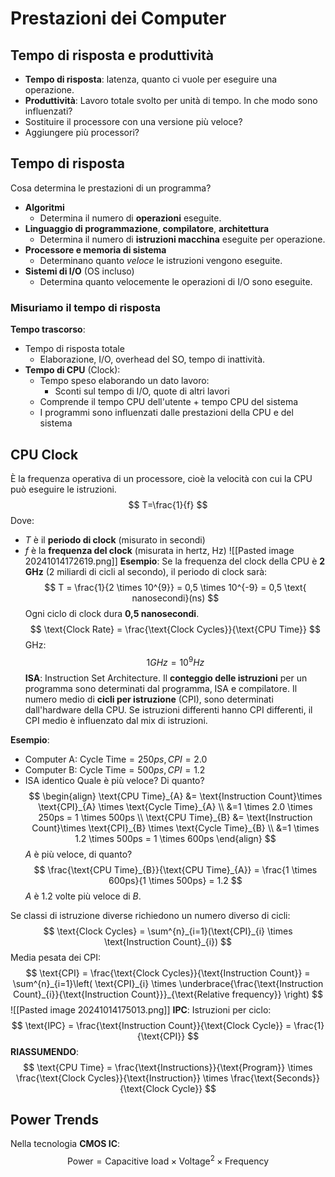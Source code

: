 # Prestazioni dei Computer
## Tempo di risposta e produttività
- **Tempo di risposta**: latenza, quanto ci vuole per eseguire una operazione.
- **Produttività**: Lavoro totale svolto per unità di tempo.
In che modo sono influenzati?
- Sostituire il processore con una versione più veloce?
- Aggiungere più processori?
## Tempo di risposta
Cosa determina le prestazioni di un programma?
- **Algoritmi**
	- Determina il numero di **operazioni** eseguite.
- **Linguaggio di programmazione**, **compilatore**, **architettura**
	- Determina il numero di **istruzioni macchina** eseguite per operazione.
- **Processore e memoria di sistema**
	- Determinano quanto *veloce* le istruzioni vengono eseguite.
- **Sistemi di I/O** (OS incluso)
	- Determina quanto velocemente le operazioni di I/O sono eseguite.
### Misuriamo il tempo di risposta
**Tempo trascorso**:
- Tempo di risposta totale
	- Elaborazione, I/O, overhead del SO, tempo di inattività.
- **Tempo di CPU** (Clock):
	- Tempo speso elaborando un dato lavoro:
		- Sconti sul tempo di I/O, quote di altri lavori
	- Comprende il tempo CPU dell'utente + tempo  CPU del sistema
	- I programmi sono influenzati dalle prestazioni della CPU e del sistema
## CPU Clock
È la frequenza operativa di un processore, cioè la velocità con cui la CPU può eseguire le istruzioni.
$$
T=\frac{1}{f}
$$
Dove:
- $T$ è il **periodo di clock** (misurato in secondi)
- $f$ è la **frequenza del clock** (misurata in hertz, Hz)
![[Pasted image 20241014172619.png]]
**Esempio**:
Se la frequenza del clock della CPU è **2 GHz** (2 miliardi di cicli al secondo), il periodo di clock sarà:
$$
T = \frac{1}{2 \times 10^{9}} = 0,5 \times 10^{-9} = 0,5 \text{ nanosecondi}(ns)
$$
Ogni ciclo di clock dura **0,5 nanosecondi**.
$$
\text{Clock Rate} = \frac{\text{Clock Cycles}}{\text{CPU Time}}
$$
GHz:
$$
1GHz = 10^{9}Hz
$$
**ISA**: Instruction Set Architecture.
Il **conteggio delle istruzioni** per un programma sono determinati dal programma, ISA e compilatore.
Il numero medio di **cicli per istruzione** (CPI), sono determinati dall'hardware della CPU. Se istruzioni differenti hanno CPI differenti, il CPI medio è influenzato dal mix di istruzioni.

**Esempio**:
- Computer A: $\text{Cycle Time} = 250ps, CPI = 2.0$
- Computer B: $\text{Cycle Time}=500ps, CPI=1.2$
- ISA identico
Quale è più veloce? Di quanto?
$$
\begin{align}
\text{CPU Time}_{A} &= \text{Instruction Count}\times \text{CPI}_{A} \times \text{Cycle Time}_{A} \\
&=1 \times 2.0 \times 250ps = 1 \times 500ps \\
\text{CPU Time}_{B} &= \text{Instruction Count}\times \text{CPI}_{B} \times \text{Cycle Time}_{B} \\
&=1 \times 1.2 \times 500ps = 1 \times 600ps
\end{align}
$$
$A$ è più veloce, di quanto?
$$
\frac{\text{CPU Time}_{B}}{\text{CPU Time}_{A}} = \frac{1 \times 600ps}{1 \times 500ps} = 1.2
$$
$A$ è $1.2$ volte più veloce di $B$.

Se classi di istruzione diverse richiedono un numero diverso di cicli:
$$
\text{Clock Cycles} = \sum^{n}_{i=1}(\text{CPI}_{i} \times \text{Instruction Count}_{i})
$$
Media pesata dei CPI:
$$
\text{CPI} = \frac{\text{Clock Cycles}}{\text{Instruction Count}} = \sum^{n}_{i=1}\left( \text{CPI}_{i} \times \underbrace{\frac{\text{Instruction Count}_{i}}{\text{Instruction Count}}}_{\text{Relative frequency}} \right)
$$
![[Pasted image 20241014175013.png]]
**IPC**: Istruzioni per ciclo:
$$
\text{IPC} = \frac{\text{Instruction Count}}{\text{Clock Cycle}} = \frac{1}{\text{CPI}}
$$
**RIASSUMENDO**:
$$
\text{CPU Time} = \frac{\text{Instructions}}{\text{Program}} \times \frac{\text{Clock Cycles}}{\text{Instruction}} \times \frac{\text{Seconds}}{\text{Clock Cycle}}
$$
## Power Trends
Nella tecnologia **CMOS IC**:
$$
\text{Power} =\text{Capacitive load} \times \text{Voltage}^{2} \times \text{Frequency}
$$

